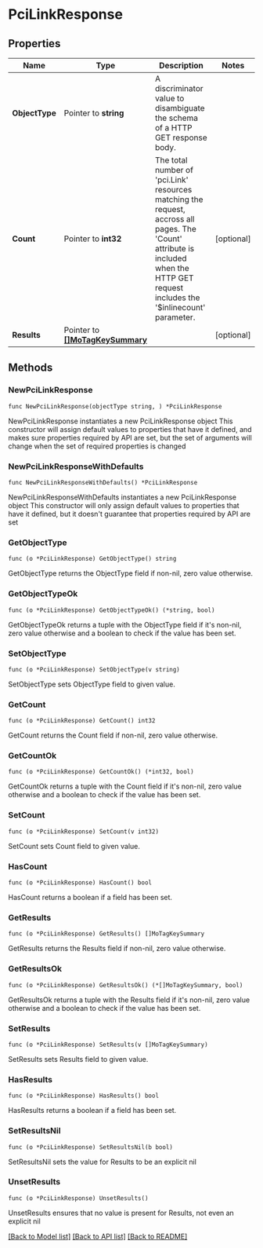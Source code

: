 # PciLinkResponse

## Properties

Name | Type | Description | Notes
------------ | ------------- | ------------- | -------------
**ObjectType** | Pointer to **string** | A discriminator value to disambiguate the schema of a HTTP GET response body. | 
**Count** | Pointer to **int32** | The total number of &#39;pci.Link&#39; resources matching the request, accross all pages. The &#39;Count&#39; attribute is included when the HTTP GET request includes the &#39;$inlinecount&#39; parameter. | [optional] 
**Results** | Pointer to [**[]MoTagKeySummary**](MoTagKeySummary.md) |  | [optional] 

## Methods

### NewPciLinkResponse

`func NewPciLinkResponse(objectType string, ) *PciLinkResponse`

NewPciLinkResponse instantiates a new PciLinkResponse object
This constructor will assign default values to properties that have it defined,
and makes sure properties required by API are set, but the set of arguments
will change when the set of required properties is changed

### NewPciLinkResponseWithDefaults

`func NewPciLinkResponseWithDefaults() *PciLinkResponse`

NewPciLinkResponseWithDefaults instantiates a new PciLinkResponse object
This constructor will only assign default values to properties that have it defined,
but it doesn't guarantee that properties required by API are set

### GetObjectType

`func (o *PciLinkResponse) GetObjectType() string`

GetObjectType returns the ObjectType field if non-nil, zero value otherwise.

### GetObjectTypeOk

`func (o *PciLinkResponse) GetObjectTypeOk() (*string, bool)`

GetObjectTypeOk returns a tuple with the ObjectType field if it's non-nil, zero value otherwise
and a boolean to check if the value has been set.

### SetObjectType

`func (o *PciLinkResponse) SetObjectType(v string)`

SetObjectType sets ObjectType field to given value.


### GetCount

`func (o *PciLinkResponse) GetCount() int32`

GetCount returns the Count field if non-nil, zero value otherwise.

### GetCountOk

`func (o *PciLinkResponse) GetCountOk() (*int32, bool)`

GetCountOk returns a tuple with the Count field if it's non-nil, zero value otherwise
and a boolean to check if the value has been set.

### SetCount

`func (o *PciLinkResponse) SetCount(v int32)`

SetCount sets Count field to given value.

### HasCount

`func (o *PciLinkResponse) HasCount() bool`

HasCount returns a boolean if a field has been set.

### GetResults

`func (o *PciLinkResponse) GetResults() []MoTagKeySummary`

GetResults returns the Results field if non-nil, zero value otherwise.

### GetResultsOk

`func (o *PciLinkResponse) GetResultsOk() (*[]MoTagKeySummary, bool)`

GetResultsOk returns a tuple with the Results field if it's non-nil, zero value otherwise
and a boolean to check if the value has been set.

### SetResults

`func (o *PciLinkResponse) SetResults(v []MoTagKeySummary)`

SetResults sets Results field to given value.

### HasResults

`func (o *PciLinkResponse) HasResults() bool`

HasResults returns a boolean if a field has been set.

### SetResultsNil

`func (o *PciLinkResponse) SetResultsNil(b bool)`

 SetResultsNil sets the value for Results to be an explicit nil

### UnsetResults
`func (o *PciLinkResponse) UnsetResults()`

UnsetResults ensures that no value is present for Results, not even an explicit nil

[[Back to Model list]](../README.md#documentation-for-models) [[Back to API list]](../README.md#documentation-for-api-endpoints) [[Back to README]](../README.md)


